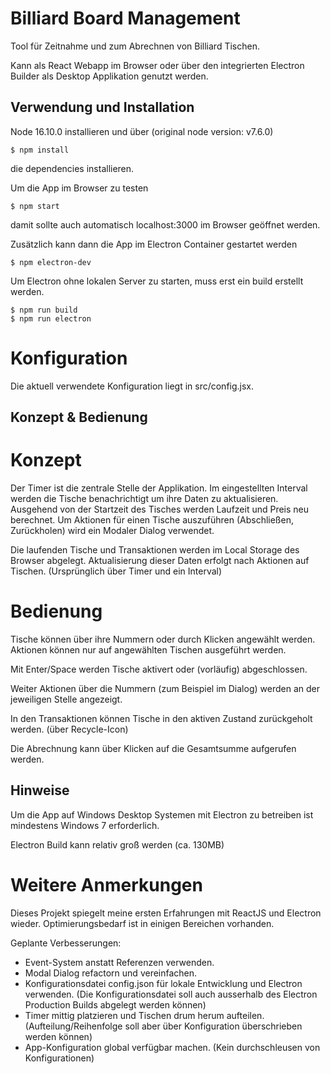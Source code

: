 # Billiard Board Management

Tool für Zeitnahme und zum Abrechnen von Billiard Tischen.

Kann als React Webapp im Browser oder über den integrierten Electron Builder als Desktop Applikation genutzt werden.

## Verwendung und Installation

Node 16.10.0 installieren und über
(original node version: v7.6.0)

```
$ npm install
```

die dependencies installieren.

Um die App im Browser zu testen

```
$ npm start
```

damit sollte auch automatisch localhost:3000 im Browser geöffnet werden.

Zusätzlich kann dann die App im Electron Container gestartet werden

```
$ npm electron-dev
```

Um Electron ohne lokalen Server zu starten, muss erst ein build erstellt werden.

```
$ npm run build
$ npm run electron
```

# Konfiguration

Die aktuell verwendete Konfiguration liegt in src/config.jsx.

## Konzept & Bedienung

# Konzept

Der Timer ist die zentrale Stelle der Applikation. Im eingestellten Interval werden die Tische benachrichtigt um ihre Daten zu aktualisieren. Ausgehend von der Startzeit des Tisches werden Laufzeit und Preis neu berechnet.
Um Aktionen für einen Tische auszuführen (Abschließen, Zurückholen) wird ein Modaler Dialog verwendet.

Die laufenden Tische und Transaktionen werden im Local Storage des Browser abgelegt. Aktualisierung dieser Daten erfolgt nach Aktionen auf Tischen. (Ursprünglich über Timer und ein Interval)

# Bedienung

Tische können über ihre Nummern oder durch Klicken angewählt werden.
Aktionen können nur auf angewählten Tischen ausgeführt werden.

Mit Enter/Space werden Tische aktivert oder (vorläufig) abgeschlossen.

Weiter Aktionen über die Nummern (zum Beispiel im Dialog) werden an der jeweiligen Stelle angezeigt.

In den Transaktionen können Tische in den aktiven Zustand zurückgeholt werden. (über Recycle-Icon)

Die Abrechnung kann über Klicken auf die Gesamtsumme aufgerufen werden.

## Hinweise

Um die App auf Windows Desktop Systemen mit Electron zu betreiben ist mindestens Windows 7 erforderlich.

Electron Build kann relativ groß werden (ca. 130MB)

# Weitere Anmerkungen

Dieses Projekt spiegelt meine ersten Erfahrungen mit ReactJS und Electron wieder. Optimierungsbedarf ist in einigen Bereichen vorhanden.

Geplante Verbesserungen:

-   Event-System anstatt Referenzen verwenden.
-   Modal Dialog refactorn und vereinfachen.
-   Konfigurationsdatei config.json für lokale Entwicklung und Electron verwenden. (Die Konfigurationsdatei soll auch ausserhalb des Electron Production Builds abgelegt werden können)
-   Timer mittig platzieren und Tischen drum herum aufteilen. (Aufteilung/Reihenfolge soll aber über Konfiguration überschrieben werden können)
-   App-Konfiguration global verfügbar machen. (Kein durchschleusen von Konfigurationen)
